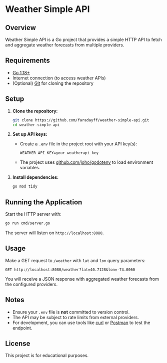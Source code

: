 # Weather Simple API

## Overview

Weather Simple API is a Go project that provides a simple HTTP API to fetch and aggregate weather forecasts from multiple providers.

## Requirements

- [Go 1.18+](https://golang.org/dl/)
- Internet connection (to access weather APIs)
- (Optional) [Git](https://git-scm.com/) for cloning the repository

## Setup

1. **Clone the repository:**

   ``` sh
   git clone https://github.com/faradayff/weather-simple-api.git
   cd weather-simple-api
   ```

2. **Set up API keys:**
   - Create a `.env` file in the project root with your API key(s):

     ``` text
     WEATHER_API_KEY=your_weatherapi_key
     ```

   - The project uses [github.com/joho/godotenv](https://github.com/joho/godotenv) to load environment variables.

3. **Install dependencies:**

   ```sh
   go mod tidy
   ```

## Running the Application

Start the HTTP server with:

```sh
go run cmd/server.go
```

The server will listen on `http://localhost:8080`.

## Usage

Make a GET request to `/weather` with `lat` and `lon` query parameters:

``` text
GET http://localhost:8080/weather?lat=40.7128&lon=-74.0060
```

You will receive a JSON response with aggregated weather forecasts from the configured providers.

## Notes

- Ensure your `.env` file is **not** committed to version control.
- The API may be subject to rate limits from external providers.
- For development, you can use tools like [curl](https://curl.se/) or [Postman](https://www.postman.com/) to test the endpoint.

## License

This project is for educational purposes.
